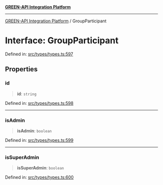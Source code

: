 [**GREEN-API Integration Platform**](../README.md)

***

[GREEN-API Integration Platform](../globals.md) / GroupParticipant

# Interface: GroupParticipant

Defined in: [src/types/types.ts:597](https://github.com/green-api/greenapi-integration/blob/62a96bf9bfbccb88022bc7b0859de19e8c48289f/src/types/types.ts#L597)

## Properties

### id

> **id**: `string`

Defined in: [src/types/types.ts:598](https://github.com/green-api/greenapi-integration/blob/62a96bf9bfbccb88022bc7b0859de19e8c48289f/src/types/types.ts#L598)

***

### isAdmin

> **isAdmin**: `boolean`

Defined in: [src/types/types.ts:599](https://github.com/green-api/greenapi-integration/blob/62a96bf9bfbccb88022bc7b0859de19e8c48289f/src/types/types.ts#L599)

***

### isSuperAdmin

> **isSuperAdmin**: `boolean`

Defined in: [src/types/types.ts:600](https://github.com/green-api/greenapi-integration/blob/62a96bf9bfbccb88022bc7b0859de19e8c48289f/src/types/types.ts#L600)
